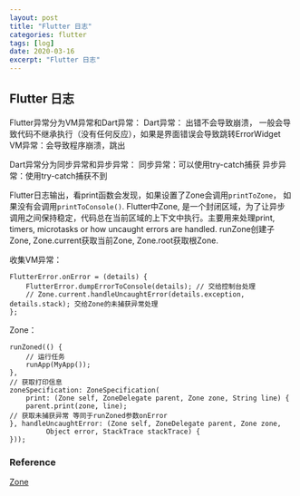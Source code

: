 ```yaml
---
layout: post
title: "Flutter 日志"
categories: flutter
tags: [log]
date: 2020-03-16
excerpt: "Flutter 日志"
---
```


## Flutter 日志
Flutter异常分为VM异常和Dart异常：
    Dart异常： 出错不会导致崩溃， 一般会导致代码不继承执行（没有任何反应），如果是界面错误会导致跳转ErrorWidget
    VM异常：会导致程序崩溃，跳出

Dart异常分为同步异常和异步异常：
    同步异常：可以使用try-catch捕获
    异步异常：使用try-catch捕获不到

Flutter日志输出，看print函数会发现，如果设置了Zone会调用`printToZone`， 如果没有会调用`printToConsole()`.
Flutter中Zone, 是一个封闭区域，为了让异步
调用之间保持稳定，代码总在当前区域的上下文中执行。主要用来处理print, timers, microtasks or how uncaught errors are handled.
runZone创建子Zone, Zone.current获取当前Zone, Zone.root获取根Zone.

收集VM异常：

    FlutterError.onError = (details) {
        FlutterError.dumpErrorToConsole(details); // 交给控制台处理
        // Zone.current.handleUncaughtError(details.exception, details.stack); 交给Zone的未捕获异常处理
    };

Zone：

    runZoned(() {
        // 运行任务
        runApp(MyApp());
    },
    // 获取打印信息
    zoneSpecification: ZoneSpecification(
        print: (Zone self, ZoneDelegate parent, Zone zone, String line) {
        parent.print(zone, line);
    // 获取未捕获异常 等同于runZoned参数onError
    }, handleUncaughtError: (Zone self, ZoneDelegate parent, Zone zone,
             Object error, StackTrace stackTrace) {
    }));

### Reference
[Zone](https://api.flutter.dev/flutter/dart-async/Zone-class.html)
